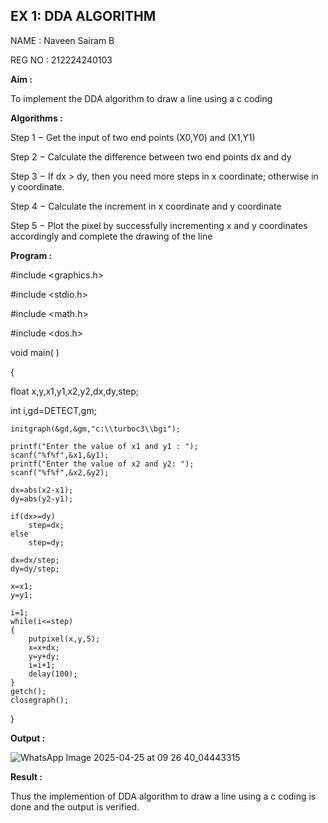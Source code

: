 ## EX 1: DDA ALGORITHM

NAME : Naveen Sairam B

REG NO : 212224240103

**Aim :**

To  implement the DDA algorithm to draw a line using a c coding

**Algorithms :**

Step 1 − Get the input of two end points (X0,Y0) and (X1,Y1)

Step 2 − Calculate the difference between two end points dx and  dy 

Step 3 − If dx > dy, then you need more steps in x coordinate; otherwise in y coordinate.

Step 4 − Calculate the increment in x coordinate and y coordinate

Step 5 − Plot the pixel by successfully incrementing x and y coordinates accordingly and complete the drawing of the line

**Program :**

#include <graphics.h>

#include <stdio.h>

#include <math.h>

#include <dos.h>

void main( )

{

 float x,y,x1,y1,x2,y2,dx,dy,step;
	
 int i,gd=DETECT,gm;

	initgraph(&gd,&gm,"c:\\turboc3\\bgi");

	printf("Enter the value of x1 and y1 : ");
	scanf("%f%f",&x1,&y1);
	printf("Enter the value of x2 and y2: ");
	scanf("%f%f",&x2,&y2);

	dx=abs(x2-x1);
	dy=abs(y2-y1);

	if(dx>=dy)
		step=dx;
	else
		step=dy;

	dx=dx/step;
	dy=dy/step;

	x=x1;
	y=y1;

	i=1;
	while(i<=step)
	{
		putpixel(x,y,5);
		x=x+dx;
		y=y+dy;
		i=i+1;
		delay(100);
	}
	getch();
	closegraph();

}

**Output :**

![WhatsApp Image 2025-04-25 at 09 26 40_04443315](https://github.com/user-attachments/assets/c7d2e0da-adc1-4e19-9e51-1dd4796b2dee)

**Result :**

Thus the implemention of DDA algorithm to draw a line using a c coding is done and the output is verified.



